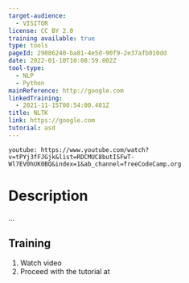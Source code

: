 ```yaml
---
target-audience:
  - VISITOR
license: CC BY 2.0
training available: true
type: tools
pageId: 29086240-ba81-4e5d-90f9-2e37afb010dd
date: 2022-01-10T10:08:59.802Z
tool-type:
  - NLP
  - Python
mainReference: http://google.com
linkedTraining:
  - 2021-11-15T08:54:00.401Z
title: NLTK
link: https://google.com
tutorial: asd
---
```

`youtube: https://www.youtube.com/watch?v=tPYj3fFJGjk&list=RDCMUC8butISFwT-Wl7EV0hUK0BQ&index=1&ab_channel=freeCodeCamp.org`

# Description

... 

## Training

1. Watch video
2. Proceed with the tutorial at
